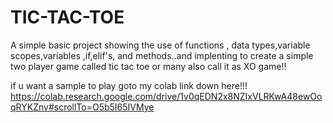 # TIC-TAC-TOE
A simple basic project showing the use of functions , data types,variable scopes,variables ,if,elif's, and methods..and implenting to create a simple two player game called tic tac toe or many also call it as XO game!!

if u want a sample to play goto my colab link down here!!!
https://colab.research.google.com/drive/1v0qEDN2x8NZIxVLRKwA48ewOoqRYKZnv#scrollTo=O5b5I65IVMye
